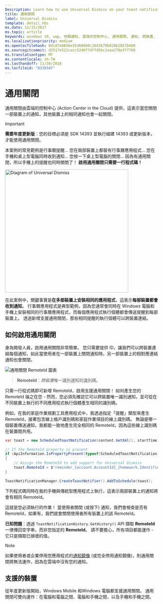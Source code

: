 ```yaml
---
Description: Learn how to use Universal Dismiss on your toast notifications.
title: 通用關閉
label: Universal Dismiss
template: detail.hbs
ms.date: 12/15/2017
ms.topic: article
keywords: windows 10, uwp, 快顯通知, 雲端的控制中心, 通用關閉, 通知, 跨裝置, 關閉一個就關閉全部
ms.localizationpriority: medium
ms.openlocfilehash: 0dc87e8856e35d60660c2643b70b820b2857b488
ms.sourcegitcommit: d2517e522cacc5240f7dffd5bc1eaa278e3f7768
ms.translationtype: MT
ms.contentlocale: zh-TW
ms.lasthandoff: 11/30/2018
ms.locfileid: "8339347"
---
```

# <a name="universal-dismiss"></a>通用關閉

通用關閉由雲端的控制中心 (Action Center in the Cloud) 提供，這表示當您關閉一部裝置上的通知，其他裝置上的相同通知也會一起關閉。

> [!IMPORTANT]
> **需要年度更新版**：您的目標必須是 SDK 14393 並執行組建 14393 或更新版本，才能使用通用關閉。

本案例的常見範例是行事曆提醒... 您在兩部裝置上都裝有行事曆應用程式... 您在手機和桌上型電腦同時收到通知... 您按一下桌上型電腦的關閉... 因為有通用關閉，所以手機上的提醒也同時關閉了！ **啟用通用關閉只需要一行程式碼！**

<img alt="Diagram of Universal Dismiss" src="images/universal-dismiss.gif" width="406"/>

在此案例中，關鍵事實是**在多部裝置上安裝相同的應用程式**，這表示**每部裝置都會收到通知**。 行事曆應用程式是典型範例，因為您通常會同時在 Windows 電腦和手機上安裝相同的行事曆應用程式，而每個應用程式執行個體都會傳送提醒到每部裝置上。 透過新增支援通用關閉，那些相同提醒的執行個體可以跨裝置連結。


## <a name="how-to-enable-universal-dismiss"></a>如何啟用通用關閉

身為開發人員，啟用通用關閉非常簡單。 您只需要提供 ID，讓我們可以跨裝置連結每個通知，如此當使用者在一部裝置上關閉通知時，另一部裝置上的相對應連結通知也會關閉。

![通用關閉 RemoteId 圖表](images/universal-dismiss-remoteid.jpg)

> **RemoteId**：*跨裝置*唯一識別通知的識別碼。

只需一行程式碼即可新增 RemoteId，啟用支援通用關閉！ 如何產生您的 RemoteId 操之在您 - 然而，您必須先確認它可以跨裝置唯一識別通知，並可從在不同裝置上執行的不同應用程式執行個體產生相同的識別碼。

例如，在我的家庭作業規劃工具應用程式中，我透過指定「提醒」類型來產生 RemoteId，接著包含線上帳戶識別碼和家庭作業項目的線上識別碼。 無論是哪一個裝置傳送通知，我都能一致地產生完全相同的 RemoteId，因為這些線上識別碼在裝置間共用。

```csharp
var toast = new ScheduledToastNotification(content.GetXml(), startTime);
 
// If the RemoteId property is present
if (ApiInformation.IsPropertyPresent(typeof(ScheduledToastNotification).FullName, nameof(ScheduledToastNotification.RemoteId)))
{
    // Assign the RemoteId to add support for Universal Dismiss
    toast.RemoteId = $"reminder_{account.AccountId}_{homework.Identifier}"
}
  
ToastNotificationManager.CreateToastNotifier().AddToSchedule(toast);
```

下列程式碼同時在我的手機與傳統型應用程式上執行，這表示兩部裝置上的通知將會有相同 RemoteId。

這就是您必須執行的作業！ 當使用者關閉 (或按下) 通知，我們會檢查是否有 RemoteId，如果有，我們就會關閉使用者所有裝置上的該 RemoteId。

**已知問題**：透過 `ToastNotificationHistory.GetHistory()` API 擷取 **RemoteId** 一律傳回空字串，而非您指定的 **RemoteId**。 請不要擔心，所有項目都能運作 - 它只是擷取已損壞的值。

> [!NOTE]
> 如果使用者或企業停用您應用程式的[通知鏡像](notification-mirroring.md) (或完全停用通知鏡像)，則通用關閉將無法運作，因為在雲端中沒有您的通知。


## <a name="supported-devices"></a>支援的裝置

從年度更新版開始，Windows Mobile 和Windows 電腦都支援通用關閉。 通用關閉可雙向運作：在電腦和電腦之間、電腦和手機之間，以及手機和手機之間。